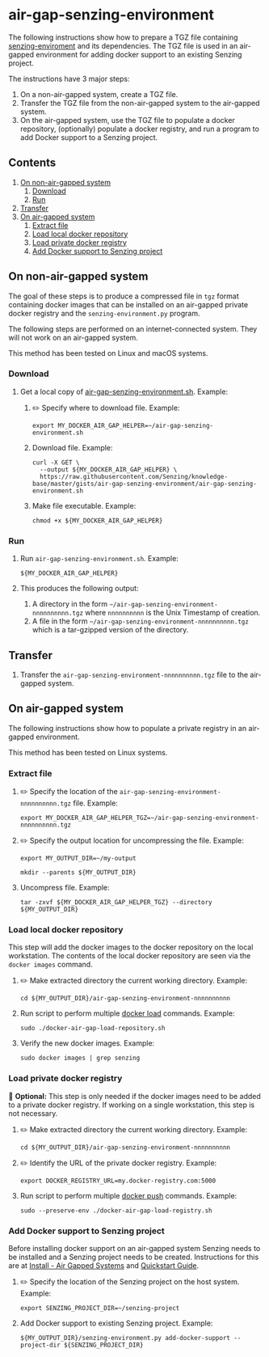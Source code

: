 # air-gap-senzing-environment

The following instructions show how to prepare a TGZ file containing
[senzing-enviroment](https://github.com/Senzing/senzing-environment)
and its dependencies.
The TGZ file is used in an air-gapped environment
for adding docker support to an existing Senzing project.

The instructions have 3 major steps:

1. On a non-air-gapped system, create a TGZ file.
1. Transfer the TGZ file from the non-air-gapped system to the air-gapped system.
1. On the air-gapped system, use the TGZ file to populate a docker repository,
   (optionally) populate a docker registry,
   and run a program to add Docker support to a Senzing project.

## Contents

1. [On non-air-gapped system](#on-non-air-gapped-system)
    1. [Download](#download)
    1. [Run](#run)
1. [Transfer](#transfer)
1. [On air-gapped system](#on-air-gapped-system)
    1. [Extract file](#extract-file)
    1. [Load local docker repository](#load-local-docker-repository)
    1. [Load private docker registry](#load-private-docker-registry)
    1. [Add Docker support to Senzing project](#add-docker-support-to-senzing-project)

## On non-air-gapped system

The goal of these steps is to produce a compressed file in `tgz` format
containing docker images that can be installed on an air-gapped private docker registry
and the `senzing-environment.py` program.

The following steps are performed on an internet-connected system.
They will not work on an air-gapped system.

This method has been tested on Linux and macOS systems.

### Download

1. Get a local copy of
   [air-gap-senzing-environment.sh](air-gap-senzing-environment.sh).
   Example:

    1. :pencil2: Specify where to download file.
       Example:

        ```console
        export MY_DOCKER_AIR_GAP_HELPER=~/air-gap-senzing-environment.sh
        ```

    1. Download file.
       Example:

        ```console
        curl -X GET \
          --output ${MY_DOCKER_AIR_GAP_HELPER} \
          https://raw.githubusercontent.com/Senzing/knowledge-base/master/gists/air-gap-senzing-environment/air-gap-senzing-environment.sh
        ```

    1. Make file executable.
       Example:

        ```console
        chmod +x ${MY_DOCKER_AIR_GAP_HELPER}
        ```

### Run

1. Run `air-gap-senzing-environment.sh`.
   Example:

    ```console
    ${MY_DOCKER_AIR_GAP_HELPER}
    ```

1. This produces the following output:
    1. A directory in the form `~/air-gap-senzing-environment-nnnnnnnnnn.tgz` where `nnnnnnnnnn` is the Unix Timestamp of creation.
    1. A file in the form `~/air-gap-senzing-environment-nnnnnnnnnn.tgz` which is a tar-gzipped version of the directory.

## Transfer

1. Transfer the `air-gap-senzing-environment-nnnnnnnnnn.tgz` file to the air-gapped system.

## On air-gapped system

The following instructions show how to populate a private registry in an air-gapped environment.

This method has been tested on Linux systems.

### Extract file

1. :pencil2: Specify the location of the `air-gap-senzing-environment-nnnnnnnnnn.tgz` file.
   Example:

    ```console
    export MY_DOCKER_AIR_GAP_HELPER_TGZ=~/air-gap-senzing-environment-nnnnnnnnnn.tgz
    ```

1. :pencil2: Specify the output location for uncompressing the file.
   Example:

    ```console
    export MY_OUTPUT_DIR=~/my-output

    mkdir --parents ${MY_OUTPUT_DIR}
    ```

1. Uncompress file.
   Example:

    ```console
    tar -zxvf ${MY_DOCKER_AIR_GAP_HELPER_TGZ} --directory ${MY_OUTPUT_DIR}
    ```

### Load local docker repository

This step will add the docker images to the docker repository on the local workstation.
The contents of the local docker repository are seen via the `docker images` command.

1. :pencil2: Make extracted directory the current working directory.
   Example:

    ```console
    cd ${MY_OUTPUT_DIR}/air-gap-senzing-environment-nnnnnnnnnn
    ```

1. Run script to perform multiple
   [docker load](https://docs.docker.com/engine/reference/commandline/load/)
   commands.
   Example:

    ```console
    sudo ./docker-air-gap-load-repository.sh
    ```

1. Verify the new docker images.
   Example:

    ```console
    sudo docker images | grep senzing
    ```

### Load private docker registry

:thinking: **Optional:** This step is only needed if the docker images
need to be added to a private docker registry.
If working on a single workstation, this step is not necessary.

1. :pencil2: Make extracted directory the current working directory.
   Example:

    ```console
    cd ${MY_OUTPUT_DIR}/air-gap-senzing-environment-nnnnnnnnnn
    ```

1. :pencil2: Identify the URL of the private docker registry.
   Example:

    ```console
    export DOCKER_REGISTRY_URL=my.docker-registry.com:5000
    ```

1. Run script to perform multiple
   [docker push](https://docs.docker.com/engine/reference/commandline/push/)
   commands.
   Example:

    ```console
    sudo --preserve-env ./docker-air-gap-load-registry.sh
    ```

### Add Docker support to Senzing project

Before installing docker support on an air-gapped system
Senzing needs to be installed and a Senzing project needs to be created.
Instructions for this are at
[Install - Air Gapped Systems](https://senzing.zendesk.com/hc/en-us/articles/360039787373-Install-Air-Gapped-Systems)
and
[Quickstart Guide](https://senzing.zendesk.com/hc/en-us/articles/115002408867-Quickstart-Guide).

1. :pencil2: Specify the location of the Senzing project on the host system.
   Example:

    ```console
    export SENZING_PROJECT_DIR=~/senzing-project
    ```

1. Add Docker support to existing Senzing project.
   Example:

    ```console
    ${MY_OUTPUT_DIR}/senzing-environment.py add-docker-support --project-dir ${SENZING_PROJECT_DIR}
    ```
